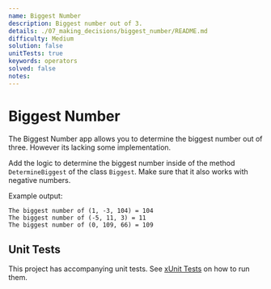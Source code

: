 ```yaml
---
name: Biggest Number
description: Biggest number out of 3.
details: ./07_making_decisions/biggest_number/README.md
difficulty: Medium
solution: false
unitTests: true
keywords: operators
solved: false
notes:
---
```


# Biggest Number

The Biggest Number app allows you to determine the biggest number out of three. However its lacking some implementation.

Add the logic to determine the biggest number inside of the method `DetermineBiggest` of the class `Biggest`. Make sure that it also works with negative numbers.

Example output:

```text
The biggest number of (1, -3, 104) = 104
The biggest number of (-5, 11, 3) = 11
The biggest number of (0, 109, 66) = 109
```

## Unit Tests

This project has accompanying unit tests. See [xUnit Tests](/README.md#xunit-tests) on how to run them.
